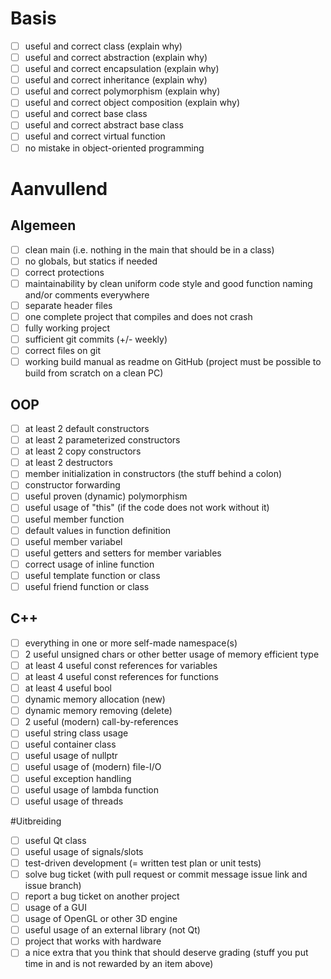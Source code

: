 # Basis
- [ ]   useful and correct class (explain why)
- [ ]   useful and correct abstraction (explain why)
- [ ]   useful and correct encapsulation (explain why)
- [ ]   useful and correct inheritance (explain why)
- [ ]   useful and correct polymorphism (explain why)
- [ ]   useful and correct object composition (explain why)
- [ ]   useful and correct base class
- [ ]   useful and correct abstract base class
- [ ]   useful and correct virtual function
- [ ]   no mistake in object-oriented programming

# Aanvullend
## Algemeen

- [ ]   clean main (i.e. nothing in the main that should be in a class)
- [ ]   no globals, but statics if needed
- [ ]   correct protections
- [ ]   maintainability by clean uniform code style and good function naming and/or comments everywhere
- [ ]   separate header files
- [ ]   one complete project that compiles and does not crash
- [ ]   fully working project
- [ ]   sufficient git commits (+/- weekly)
- [ ]   correct files on git
- [ ]   working build manual as readme on GitHub (project must be possible to build from scratch on a clean PC)

## OOP

- [ ]   at least 2 default constructors
- [ ]   at least 2 parameterized constructors
- [ ]   at least 2 copy constructors
- [ ]   at least 2 destructors
- [ ]   member initialization in constructors (the stuff behind a colon)
- [ ]   constructor forwarding
- [ ]   useful proven (dynamic) polymorphism
- [ ]   useful usage of "this" (if the code does not work without it)
- [ ]   useful member function
- [ ]   default values in function definition
- [ ]   useful member variabel
- [ ]   useful getters and setters for member variables
- [ ]   correct usage of inline function
- [ ]   useful template function or class
- [ ]   useful friend function or class

## C++

- [ ]   everything in one or more self-made namespace(s)
- [ ]   2 useful unsigned chars or other better usage of memory efficient type
- [ ]   at least 4 useful const references for variables
- [ ]   at least 4 useful const references for functions
- [ ]   at least 4 useful bool
- [ ]   dynamic memory allocation (new)
- [ ]   dynamic memory removing (delete)
- [ ]   2 useful (modern) call-by-references
- [ ]   useful string class usage
- [ ]   useful container class
- [ ]   useful usage of nullptr
- [ ]   useful usage of (modern) file-I/O
- [ ]   useful exception handling
- [ ]   useful usage of lambda function
- [ ]   useful usage of threads

#Uitbreiding

- [ ]   useful Qt class
- [ ]   useful usage of signals/slots
- [ ]   test-driven development (= written test plan or unit tests)
- [ ]   solve bug ticket (with pull request or commit message issue link and issue branch)
- [ ]   report a bug ticket on another project
- [ ]   usage of a GUI
- [ ]   usage of OpenGL or other 3D engine
- [ ]   useful usage of an external library (not Qt)
- [ ]   project that works with hardware
- [ ]   a nice extra that you think that should deserve grading (stuff you put time in and is not rewarded by an item above)